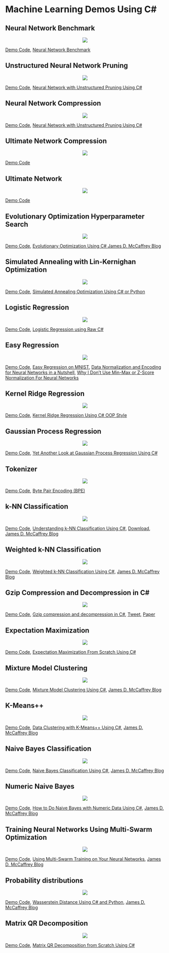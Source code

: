 # Machine Learning Demos Using C#

## Neural Network Benchmark

<p align="center">
  <img src="https://github.com/grensen/ML_demos/blob/main/figures/neural_network_benchmark.png">
</p>

[Demo Code](https://github.com/grensen/ML_demos/blob/main/code/neural_network_benchmark.cs),
[Neural Network Benchmark](https://github.com/grensen/neural_network_benchmark)

## Unstructured Neural Network Pruning

<p align="center">
  <img src="https://github.com/grensen/ML_demos/blob/main/figures/neural_network_pruning.png">
</p>

[Demo Code](https://github.com/grensen/ML_demos/blob/main/code/neural_network_pruning.cs),
[Neural Network with Unstructured Pruning Using C#](https://github.com/grensen/neural_network_pruning/tree/main)

## Neural Network Compression

<p align="center">
  <img src="https://github.com/grensen/ML_demos/blob/main/figures/neural_pruning_demo.png">
</p>

[Demo Code](https://github.com/grensen/ML_demos/blob/main/code/neural_pruning_demo.cs),
[Neural Network with Unstructured Pruning Using C#](https://github.com/grensen/neural_network_pruning/tree/main)

## Ultimate Network Compression

<p align="center">
  <img src="https://github.com/grensen/ML_demos/blob/main/figures/ultimate_pruning_demo.png">
</p>

[Demo Code](https://github.com/grensen/ML_demos/blob/main/code/ultimate_pruning_demo.cs)

## Ultimate Network

<p align="center">
  <img src="https://github.com/grensen/ML_demos/blob/main/figures/ultimate_network_demo.png">
</p>

[Demo Code](https://github.com/grensen/ML_demos/blob/main/code/ultimate_network_demo.cs)

## Evolutionary Optimization Hyperparameter Search

<p align="center">
  <img src="https://github.com/grensen/ML_demos/blob/main/figures/evolutionary_optimization.png">
</p>

[Demo Code](https://github.com/grensen/ML_demos/blob/main/code/evolutionary_optimization.cs),
[Evolutionary Optimization Using C# James D. McCaffrey Blog](https://jamesmccaffrey.wordpress.com/2023/01/12/evolutionary-optimization-using-c-2/)

## Simulated Annealing with Lin-Kernighan Optimization 

<p align="center">
  <img src="https://github.com/grensen/ML_demos/blob/main/figures/simulated_annealing_LK.png">
</p>

[Demo Code](https://github.com/grensen/ML_demos/blob/main/code/simulated_annealing_LK.cs),
[Simulated Annealing Optimization Using C# or Python](https://visualstudiomagazine.com/articles/2021/12/01/traveling-salesman.aspx)

## Logistic Regression

<p align="center">
  <img src="https://github.com/grensen/ML_demos/blob/main/figures/logistic_regression.png">
</p>

[Demo Code](https://github.com/grensen/ML_demos/blob/main/code/logistic_regression.cs),
[Logistic Regression using Raw C#](https://jamesmccaffrey.wordpress.com/2023/02/16/logistic-regression-using-raw-c-2/)

## Easy Regression

<p align="center">
  <img src="https://github.com/grensen/ML_demos/blob/main/figures/easy_regression_iris.png">
</p>

[Demo Code](https://github.com/grensen/ML_demos/blob/main/code/easy_regression_iris.cs),
[Easy Regression on MNIST](https://github.com/grensen/easy_regression),
[Data Normalization and Encoding for Neural Networks in a Nutshell](https://jamesmccaffrey.wordpress.com/2020/03/04/data-normalization-and-encoding-for-neural-networks-in-a-nutshell/),
[Why I Don’t Use Min-Max or Z-Score Normalization For Neural Networks](https://jamesmccaffrey.wordpress.com/2021/08/16/why-i-dont-use-min-max-or-z-score-normalization-for-neural-networks/)

## Kernel Ridge Regression

<p align="center">
  <img src="https://github.com/grensen/ML_demos/blob/main/figures/kernel_ridge_regression.png">
</p>

[Demo Code](https://github.com/grensen/ML_demos/blob/main/code/kernel_ridge_regression.cs),
[Kernel Ridge Regression Using C# OOP Style](https://jamesmccaffrey.wordpress.com/2023/07/17/kernel-ridge-regression-using-c-oop-style/)

## Gaussian Process Regression

<p align="center">
  <img src="https://github.com/grensen/ML_demos/blob/main/figures/gaussian_process_regression_hyper.png">
</p>

[Demo Code](https://github.com/grensen/ML_demos/blob/main/code/gaussian_process_regression_hyper.cs),
[Yet Another Look at Gaussian Process Regression Using C#](https://jamesmccaffrey.wordpress.com/2023/08/16/yet-another-look-at-gaussian-process-regression-using-csharp/)

## Tokenizer

<p align="center">
  <img src="https://github.com/grensen/ML_demos/blob/main/figures/tokenizer.png">
</p>

[Demo Code](https://github.com/grensen/ML_demos/blob/main/code/tokenizer.cs),
[Byte Pair Encoding (BPE)](https://github.com/stephentoub/Tokenizer)

## k-NN Classification

<p align="center">
  <img src="https://github.com/grensen/ML_demos/blob/main/figures/k-NN_JMC.png">
</p>

[Demo Code](https://github.com/grensen/ML_demos/blob/main/code/k-NN_JMC_2017.cs),
[Understanding k-NN Classification Using C#](https://learn.microsoft.com/en-us/archive/msdn-magazine/2017/december/test-run-understanding-k-nn-classification-using-csharp),
[Download](https://learn.microsoft.com/en-us/archive/msdn-magazine/2017/december/code-downloads-for-december-2017-msdn-magazine),
[James D. McCaffrey Blog](https://jamesmccaffrey.wordpress.com/2017/12/06/understanding-k-nn-classification-using-c/)

## Weighted k-NN Classification

<p align="center">
  <img src="https://github.com/grensen/ML_demos/blob/main/figures/k-NN_Weighted_JMC.png">
</p>

[Demo Code](https://github.com/grensen/ML_demos/blob/main/code/k-NN_Weighted_JMC_2022.cs),
[Weighted k-NN Classification Using C#](https://visualstudiomagazine.com/articles/2022/05/19/weighted-k-nn-classification.aspx),
[James D. McCaffrey Blog](https://jamesmccaffrey.wordpress.com/2022/06/08/weighted-k-nn-classification-using-csharp-2/)

## Gzip Compression and Decompression in C#

<p align="center">
  <img src="https://github.com/grensen/ML_demos/blob/main/figures/gzip.png">
</p>

[Demo Code](https://github.com/grensen/ML_demos/blob/main/code/gzip.cs),
[Gzip compression and decompression in C#](https://stackoverflow.com/questions/25134897/gzip-compression-and-decompression-in-c-sharp),
[Tweet](https://twitter.com/rasbt/status/1679680423671001090),
[Paper](https://aclanthology.org/2023.findings-acl.426.pdf)

## Expectation Maximization

<p align="center">
  <img src="https://github.com/grensen/ML_demos/blob/main/figures/expectation_maximization.png">
</p>

[Demo Code](https://github.com/grensen/ML_demos/blob/main/code/expectation_maximization.cs),
[Expectation Maximization From Scratch Using C#](https://github.com/grensen/ExpectationMaximization)

## Mixture Model Clustering

<p align="center">
  <img src="https://github.com/grensen/ML_demos/blob/main/figures/mixture_model_clustering.png">
</p>

[Demo Code](https://github.com/grensen/ML_demos/blob/main/code/mixture_model_clustering.cs),
[Mixture Model Clustering Using C#](https://learn.microsoft.com/en-us/archive/msdn-magazine/2019/november/test-run-mixture-model-clustering-using-csharp),
[James D. McCaffrey Blog](https://jamesmccaffrey.wordpress.com/2019/11/03/mixture-model-clustering-using-c/)

## K-Means++ 

<p align="center">
  <img src="https://github.com/grensen/ML_demos/blob/main/figures/k_means++.png">
</p>

[Demo Code](https://github.com/grensen/ML_demos/blob/main/code/k_means++.cs),
[Data Clustering with K-Means++ Using C#](https://visualstudiomagazine.com/articles/2020/05/06/data-clustering-k-means.aspx),
[James D. McCaffrey Blog](https://jamesmccaffrey.wordpress.com/2020/05/08/data-clustering-with-k-means-using-c/)

## Naive Bayes Classification

<p align="center">
  <img src="https://github.com/grensen/ML_demos/blob/main/figures/naive_bayes_classification.png">
</p>

[Demo Code](https://github.com/grensen/ML_demos/blob/main/code/naive_bayes_classification.cs),
[Naive Bayes Classification Using C#](https://visualstudiomagazine.com/articles/2022/05/02/naive-bayes-classification-csharp.aspx),
[James D. McCaffrey Blog](https://jamesmccaffrey.wordpress.com/2022/05/16/naive-bayes-classification-using-csharp-in-visual-studio-magazine/)

## Numeric Naive Bayes

<p align="center">
  <img src="https://github.com/grensen/ML_demos/blob/main/figures/numeric_naive_bayes.png">
</p>

[Demo Code](https://github.com/grensen/ML_demos/blob/main/code/numeric_naive_bayes.cs),
[How to Do Naive Bayes with Numeric Data Using C#](https://visualstudiomagazine.com/articles/2019/11/12/naive-bayes-csharp),
[James D. McCaffrey Blog](https://visualstudiomagazine.com/articles/2019/11/12/naive-bayes-csharp)

## Training Neural Networks Using Multi-Swarm Optimization

<p align="center">
  <img src="https://github.com/grensen/ML_demos/blob/main/figures/multi_swarm_nn_training.png">
</p>

[Demo Code](https://github.com/grensen/ML_demos/blob/main/code/multi_swarm_nn_training.cs),
[Using Multi-Swarm Training on Your Neural Networks](https://visualstudiomagazine.com/articles/2015/02/01/using-multi-swarm-training.aspx),
[James D. McCaffrey Blog](https://jamesmccaffrey.wordpress.com/2015/02/16/training-neural-networks-using-multi-swarm-optimization/)

## Probability distributions
<p align="center">
  <img src="https://github.com/grensen/ML_demos/blob/main/figures/distribution_distance.png">
</p>

[Demo Code](https://github.com/grensen/ML_demos/blob/main/code/distribution_distance.cs),
[Wasserstein Distance Using C# and Python](https://visualstudiomagazine.com/articles/2021/08/16/wasserstein-distance.aspx),
[James D. McCaffrey Blog](https://jamesmccaffrey.wordpress.com/2021/08/23/comparing-wasserstein-distance-with-kullback-leibler-distance/)

## Matrix QR Decomposition
<p align="center">
  <img src="https://github.com/grensen/ML_demos/blob/main/figures/matrix_qr_decomposition.png">
</p>

[Demo Code](https://github.com/grensen/ML_demos/blob/main/code/matrix_qr_decomposition.cs),
[Matrix QR Decomposition from Scratch Using C#](https://jamesmccaffrey.wordpress.com/2023/08/10/matrix-qr-decomposition-from-scratch-using-csharp/)




